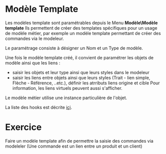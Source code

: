 Modèle Template 
====================

Les modèles template sont paramétrables depuis le Menu **Modèle\Modèle template** 
Ils permettent de créer des templates spécifiques pour un usage de modèle métier, par exemple un modèle template permettant de créer des commandes via le modeleur.  

Le paramétrage consiste à désigner un Nom et un Type de modèle. 

Une fois le modèle template créé, il convient de paramétrer les objets de modèle ainsi que les liens : 
- saisir les objets et leur type ainsi que leurs styles dans le modeleur
- saisir les liens entre objets ainsi que leurs styles (Trait - lien simple, Flèche - Référence, ..etc.), définir les atrributs liens origine et cible
Pour information, les liens virtuels peuvent aussi s'afficher.

Le modèle métier utilise une instance particulière de l'objet.

La liste des hooks est décrite [içi](https:lesson/docs/core/modeler-code-hooks).



Exercice
====================

Faire un modèle template afin de permettre la saisie des commandes via modeleler
(Une commande est un lien entre un produit et un client)




